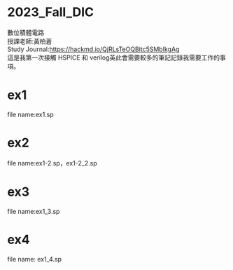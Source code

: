 # 2023_Fall_DIC
數位積體電路  
授課老師:黃柏蒼  
Study Journal:https://hackmd.io/QjRLsTeOQBitc5SMbIkgAg  
這是我第一次接觸 HSPICE 和 verilog英此會需要較多的筆記記錄我需要工作的事項。 
# ex1  
file name:ex1.sp
# ex2  
file name:ex1-2.sp，ex1-2_2.sp
# ex3  
file name:ex1_3.sp
# ex4  
file name: ex1_4.sp
